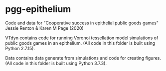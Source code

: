 # pgg-epithelium
Code and data for "Cooperative success in epithelial public goods games" Jessie Renton &amp; Karen M Page (2020)

VTdyn contains code for running Voronoi tessellation model simulations of public goods games in an epithelium. (All code in this folder is built using Python 2.7.15).

Data contains data generate from simulations and code for creating figures. (All code in this folder is built using Python 3.7.3).
